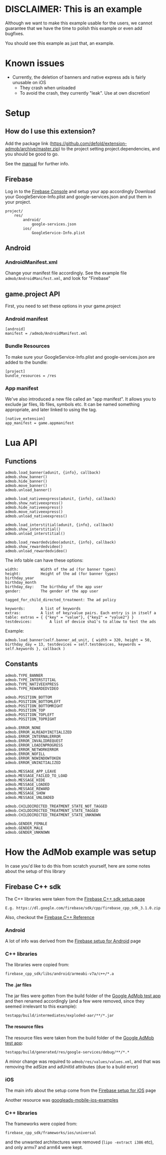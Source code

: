 
# DISCLAIMER: This is an example

Although we want to make this example usable for the users, we cannot guarantee that
we have the time to polish this example or even add bugfixes.

You should see this example as just that, an example.

# Known issues

* Currently, the deletion of banners and native express ads is fairly unusable on iOS
	- They crash when unloaded
	- To avoid the crash, they currently "leak". Use at own discretion!

# Setup

## How do I use this extension?

Add the package link (https://github.com/defold/extension-admob/archive/master.zip) to the project setting project.dependencies, and you should be good to go.

See the [manual](http://www.defold.com/manuals/libraries/) for further info.

## Firebase

Log in to the [Firebase Console](https://console.firebase.google.com/) and setup your app accordingly
Download your GoogleService-Info.plist and google-services.json and put them in your project.

	project/
		res/
			android/
				google-services.json
			ios/
				GoogleService-Info.plist


## Android

### AndroidManifest.xml

Change your manifest file accordingly. See the example file ```admob/AndroidManifest.xml```, and look for "Firebase"

## game.project API

First, you need to set these options in your game.project

### Android manifest

	[android]
	manifest = /admob/AndroidManifest.xml

### Bundle Resources

To make sure your GoogleService-Info.plist and google-services.json are added to the bundle:

	[project]
	bundle_resources = /res

### App manifest

We've also introduced a new file called an "app manifest". It allows you to exclude jar files, lib files, symbols etc.
It can be named something appropriate, and later linked to using the tag.

	[native_extension]
	app_manifest = game.appmanifest


# Lua API

## Functions

	admob.load_banner(adunit, {info}, callback)
	admob.show_banner()
	admob.hide_banner()
	admob.move_banner()
	admob.unload_banner()

	admob.load_nativeexpress(adunit, {info}, callback)
	admob.show_nativeexpress()
	admob.hide_nativeexpress()
	admob.move_nativeexpress()
	admob.unload_nativeexpress()

	admob.load_interstitial(adunit, {info}, callback)
	admob.show_interstitial()
	admob.unload_interstitial()

	admob.load_rewardedvideo(adunit, {info}, callback)
	admob.show_rewardedvideo()
	admob.unload_rewardedvideo()

The info table can have these options:

	
    width: 			Width of the ad (for banner types)
    height:			Height of the ad (for banner types)
    birthday_year
    birthday_month
    birthday_day:	The birthday of the app user
    gender:			The gender of the app user

    tagged_for_child_directed_treatment: The ad policy

    keywords:		A list of keywords
    extras:			A list of key/value pairs. Each entry is in itself a table: extras = { {"key" = "value"}, {"key2" = "value2"} }
    testdevices:		A list of device sha1's to allow to test the ads


Example:

    admob.load_banner(self.banner_ad_unit, { width = 320, height = 50, birthday_day = 13, testdevices = self.testdevices, keywords = self.keywords }, callback )

## Constants

	admob.TYPE_BANNER
	admob.TYPE_INTERSTITIAL
	admob.TYPE_NATIVEEXPRESS
	admob.TYPE_REWARDEDVIDEO

	admob.POSITION_BOTTOM
	admob.POSITION_BOTTOMLEFT
	admob.POSITION_BOTTOMRIGHT
	admob.POSITION_TOP
	admob.POSITION_TOPLEFT
	admob.POSITION_TOPRIGHT

	admob.ERROR_NONE
	admob.ERROR_ALREADYINITIALIZED
	admob.ERROR_INTERNALERROR
	admob.ERROR_INVALIDREQUEST
	admob.ERROR_LOADINPROGRESS
	admob.ERROR_NETWORKERROR
	admob.ERROR_NOFILL
	admob.ERROR_NOWINDOWTOKEN
	admob.ERROR_UNINITIALIZED

	admob.MESSAGE_APP_LEAVE
	admob.MESSAGE_FAILED_TO_LOAD
	admob.MESSAGE_HIDE
	admob.MESSAGE_LOADED
	admob.MESSAGE_REWARD
	admob.MESSAGE_SHOW
	admob.MESSAGE_UNLOADED

	admob.CHILDDIRECTED_TREATMENT_STATE_NOT_TAGGED
	admob.CHILDDIRECTED_TREATMENT_STATE_TAGGED
	admob.CHILDDIRECTED_TREATMENT_STATE_UNKNOWN

	admob.GENDER_FEMALE
	admob.GENDER_MALE
	admob.GENDER_UNKNOWN


# How the AdMob example was setup

In case you'd like to do this from scratch yourself, here are some notes about the setup of this library

## Firebase C++ sdk

The C++ libraries were taken from the [Firebase C++ sdk setup page](https://firebase.google.com/docs/cpp/setup)

	E.g. https://dl.google.com/firebase/sdk/cpp/firebase_cpp_sdk_3.1.0.zip

Also, checkout the [Firebase C++ Reference](https://firebase.google.com/docs/reference/cpp/)

### Android

A lot of info was derived from the [Firebase setup for Android](https://firebase.google.com/docs/cpp/setup#setup_for_android) page


### C++ libraries

The libraries were copied from:

	firebase_cpp_sdk/libs/android/armeabi-v7a/c++/*.a

#### The .jar files

The jar files were gotten from the build folder of the [Google AdMob test app](https://github.com/firebase/quickstart-cpp/tree/master/admob/testapp) and then renamed accordingly (and a few were removed, since they seemed irrelevant to this example):

    testapp/build/intermediates/exploded-aar/**/*.jar


#### The resource files

The resource files were taken from the build folder of the [Google AdMob test app](https://github.com/firebase/quickstart-cpp/tree/master/admob/testapp):

	testapp/build/generated/res/google-services/debug/**/*.*

A minor change was required to ```admob/res/values/values.xml```, and that was removing the adSize and adUnitId attributes (due to a build error)


### iOS

The main info about the setup come from the [Firebase setup for iOS](https://firebase.google.com/docs/cpp/setup#setup_for_ios) page

Another resource was [googleads-mobile-ios-examples](https://github.com/googleads/googleads-mobile-ios-examples)


### C++ libraries

The frameworks were copied from:

	firebase_cpp_sdk/frameworks/ios/universal

and the unwanted architectures were removed (```lipo -extract i386``` etc), and only armv7 and arm64 were kept.

